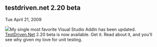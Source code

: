 
testdriven.net 2.20 beta
------------------------

Tue April 21, 2009

![](/blog/image.axd?picture=2009%2f4%2ftd_rocket2.gif)My single most
favorite Visual Studio AddIn has been updated.
[TestDriven.Net](http://www.testdriven.net/) 2.20 beta is now available.
Get it. Read about it, and you'll see why given my love for unit
testing.
